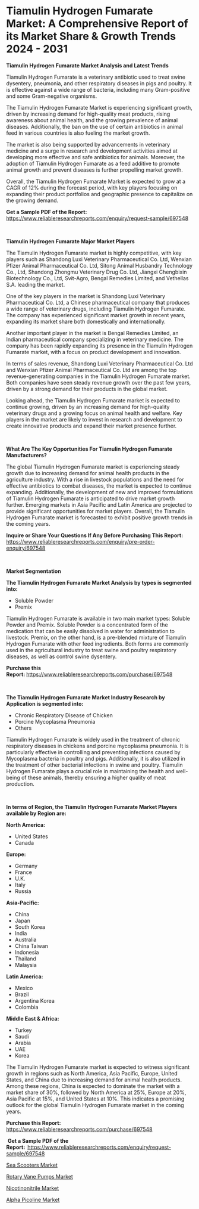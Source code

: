 <p><h1>Tiamulin Hydrogen Fumarate Market: A Comprehensive Report of its Market Share & Growth Trends 2024 - 2031</h1></p><p><strong>Tiamulin Hydrogen Fumarate Market Analysis and Latest Trends</strong></p>
<p><p>Tiamulin Hydrogen Fumarate is a veterinary antibiotic used to treat swine dysentery, pneumonia, and other respiratory diseases in pigs and poultry. It is effective against a wide range of bacteria, including many Gram-positive and some Gram-negative organisms.</p><p>The Tiamulin Hydrogen Fumarate Market is experiencing significant growth, driven by increasing demand for high-quality meat products, rising awareness about animal health, and the growing prevalence of animal diseases. Additionally, the ban on the use of certain antibiotics in animal feed in various countries is also fueling the market growth.</p><p>The market is also being supported by advancements in veterinary medicine and a surge in research and development activities aimed at developing more effective and safe antibiotics for animals. Moreover, the adoption of Tiamulin Hydrogen Fumarate as a feed additive to promote animal growth and prevent diseases is further propelling market growth.</p><p>Overall, the Tiamulin Hydrogen Fumarate Market is expected to grow at a CAGR of 12% during the forecast period, with key players focusing on expanding their product portfolios and geographic presence to capitalize on the growing demand.</p></p>
<p><strong>Get a Sample PDF of the Report:&nbsp;</strong> <a href="https://www.reliableresearchreports.com/enquiry/request-sample/697548">https://www.reliableresearchreports.com/enquiry/request-sample/697548</a></p>
<p>&nbsp;</p>
<p><strong>Tiamulin Hydrogen Fumarate Major Market Players</strong></p>
<p><p>The Tiamulin Hydrogen Fumarate market is highly competitive, with key players such as Shandong Luxi Veterinary Pharmaceutical Co. Ltd, Wenxian Pfizer Animal Pharmaceutical Co. Ltd, Sitong Animal Husbandry Technology Co., Ltd, Shandong Zhongmu Veterinary Drug Co. Ltd, Jiangxi Chengbixin Biotechnology Co., Ltd, Svit-Agro, Bengal Remedies Limited, and Vethellas S.A. leading the market.</p><p>One of the key players in the market is Shandong Luxi Veterinary Pharmaceutical Co. Ltd, a Chinese pharmaceutical company that produces a wide range of veterinary drugs, including Tiamulin Hydrogen Fumarate. The company has experienced significant market growth in recent years, expanding its market share both domestically and internationally.</p><p>Another important player in the market is Bengal Remedies Limited, an Indian pharmaceutical company specializing in veterinary medicine. The company has been rapidly expanding its presence in the Tiamulin Hydrogen Fumarate market, with a focus on product development and innovation.</p><p>In terms of sales revenue, Shandong Luxi Veterinary Pharmaceutical Co. Ltd and Wenxian Pfizer Animal Pharmaceutical Co. Ltd are among the top revenue-generating companies in the Tiamulin Hydrogen Fumarate market. Both companies have seen steady revenue growth over the past few years, driven by a strong demand for their products in the global market.</p><p>Looking ahead, the Tiamulin Hydrogen Fumarate market is expected to continue growing, driven by an increasing demand for high-quality veterinary drugs and a growing focus on animal health and welfare. Key players in the market are likely to invest in research and development to create innovative products and expand their market presence further.</p></p>
<p>&nbsp;</p>
<p><strong>What Are The Key Opportunities For Tiamulin Hydrogen Fumarate Manufacturers?</strong></p>
<p><p>The global Tiamulin Hydrogen Fumarate market is experiencing steady growth due to increasing demand for animal health products in the agriculture industry. With a rise in livestock populations and the need for effective antibiotics to combat diseases, the market is expected to continue expanding. Additionally, the development of new and improved formulations of Tiamulin Hydrogen Fumarate is anticipated to drive market growth further. Emerging markets in Asia Pacific and Latin America are projected to provide significant opportunities for market players. Overall, the Tiamulin Hydrogen Fumarate market is forecasted to exhibit positive growth trends in the coming years.</p></p>
<p><strong>Inquire or Share Your Questions If Any Before Purchasing This Report:</strong> <a href="https://www.reliableresearchreports.com/enquiry/pre-order-enquiry/697548">https://www.reliableresearchreports.com/enquiry/pre-order-enquiry/697548</a></p>
<p>&nbsp;</p>
<p><strong>Market Segmentation</strong></p>
<p><strong>The Tiamulin Hydrogen Fumarate Market Analysis by types is segmented into:</strong></p>
<p><ul><li>Soluble Powder</li><li>Premix</li></ul></p>
<p><p>Tiamulin Hydrogen Fumarate is available in two main market types: Soluble Powder and Premix. Soluble Powder is a concentrated form of the medication that can be easily dissolved in water for administration to livestock. Premix, on the other hand, is a pre-blended mixture of Tiamulin Hydrogen Fumarate with other feed ingredients. Both forms are commonly used in the agricultural industry to treat swine and poultry respiratory diseases, as well as control swine dysentery.</p></p>
<p><strong>Purchase this Report:&nbsp;</strong><a href="https://www.reliableresearchreports.com/purchase/697548">https://www.reliableresearchreports.com/purchase/697548</a></p>
<p>&nbsp;</p>
<p><strong>The Tiamulin Hydrogen Fumarate Market Industry Research by Application is segmented into:</strong></p>
<p><ul><li>Chronic Respiratory Disease of Chicken</li><li>Porcine Mycoplasma Pneumonia</li><li>Others</li></ul></p>
<p><p>Tiamulin Hydrogen Fumarate is widely used in the treatment of chronic respiratory diseases in chickens and porcine mycoplasma pneumonia. It is particularly effective in controlling and preventing infections caused by Mycoplasma bacteria in poultry and pigs. Additionally, it is also utilized in the treatment of other bacterial infections in swine and poultry. Tiamulin Hydrogen Fumarate plays a crucial role in maintaining the health and well-being of these animals, thereby ensuring a higher quality of meat production.</p></p>
<p>&nbsp;</p>
<p><strong>In terms of Region, the Tiamulin Hydrogen Fumarate Market Players available by Region are:</strong></p>
<p>
    <p> <strong> North America: </strong>
        <ul>
            <li>United States</li>
            <li>Canada</li>
        </ul>
        </p> 
    <p> <strong> Europe: </strong>
        <ul>
            <li>Germany</li>
            <li>France</li>
            <li>U.K.</li>
            <li>Italy</li>
            <li>Russia</li>
        </ul>
        </p> 
    <p> <strong> Asia-Pacific: </strong>
        <ul>
            <li>China</li>
            <li>Japan</li>
            <li>South Korea</li>
            <li>India</li>
            <li>Australia</li>
            <li>China Taiwan</li>
            <li>Indonesia</li>
            <li>Thailand</li>
            <li>Malaysia</li>
        </ul>
        </p> 
    <p> <strong> Latin America: </strong>
        <ul>
            <li>Mexico</li>
            <li>Brazil</li>
            <li>Argentina Korea</li>
            <li>Colombia</li>
        </ul>
        </p> 
    <p> <strong> Middle East & Africa: </strong>
        <ul>
            <li>Turkey</li>
            <li>Saudi</li>
            <li>Arabia</li>
            <li>UAE</li>
            <li>Korea</li>
        </ul>
    </p>
    </p>
<p><p>The Tiamulin Hydrogen Fumarate market is expected to witness significant growth in regions such as North America, Asia Pacific, Europe, United States, and China due to increasing demand for animal health products. Among these regions, China is expected to dominate the market with a market share of 30%, followed by North America at 25%, Europe at 20%, Asia Pacific at 15%, and United States at 10%. This indicates a promising outlook for the global Tiamulin Hydrogen Fumarate market in the coming years.</p></p>
<p><strong>Purchase this Report: </strong><a href="https://www.reliableresearchreports.com/purchase/697548">https://www.reliableresearchreports.com/purchase/697548</a></p>
<p>&nbsp;<strong>Get a Sample PDF of the Report:&nbsp;&nbsp;</strong><a href="https://www.reliableresearchreports.com/enquiry/request-sample/697548">https://www.reliableresearchreports.com/enquiry/request-sample/697548</a></p>
<p><strong></strong></p>
<p><p><a href="https://view.publitas.com/reportprime-1/sea-scooters-market-share-market-new-trends-analysis-report-by-type-by-application-by-end-use-by-region-and-segment-forecasts-2023-2030/">Sea Scooters Market</a></p><p><a href="https://cute-banjo-8ca.notion.site/Rotary-Vane-Pumps-Market-Size-Growth-Outlook-from-2024-to-2031-projecting-at-Market-s-Trends-Analy-8acc4b1d4b984d71968fe9558d7906f2">Rotary Vane Pumps Market</a></p><p><a href="https://github.com/lataunyatinikmelvin59ilbd0dv/Market-Research-Report-List-1/blob/main/nicotinonitrile-market.md">Nicotinonitrile Market</a></p><p><a href="https://github.com/pgtimber/Market-Research-Report-List-1/blob/main/alpha-picoline-market.md">Alpha Picoline Market</a></p></p>